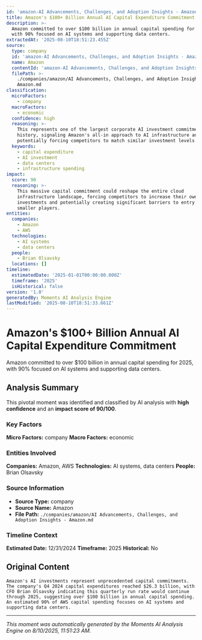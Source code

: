 ```yaml
---
id: 'amazon-AI Advancements, Challenges, and Adoption Insights - Amazon-moment-4'
title: Amazon's $100+ Billion Annual AI Capital Expenditure Commitment
description: >-
  Amazon committed to over $100 billion in annual capital spending for 2025,
  with 90% focused on AI systems and supporting data centers.
extractedAt: '2025-08-10T18:51:23.455Z'
source:
  type: company
  id: 'amazon-AI Advancements, Challenges, and Adoption Insights - Amazon'
  name: Amazon
  contentId: 'amazon-AI Advancements, Challenges, and Adoption Insights - Amazon'
  filePath: >-
    ./companies/amazon/AI Advancements, Challenges, and Adoption Insights -
    Amazon.md
classification:
  microFactors:
    - company
  macroFactors:
    - economic
  confidence: high
  reasoning: >-
    This represents one of the largest corporate AI investment commitments in
    history, signaling Amazon's all-in approach to AI infrastructure and
    potentially forcing competitors to match similar investment levels.
  keywords:
    - capital expenditure
    - AI investment
    - data centers
    - infrastructure spending
impact:
  score: 90
  reasoning: >-
    This massive capital commitment could reshape the entire cloud
    infrastructure landscape, forcing competitors to increase their own
    investments and potentially creating significant barriers to entry for
    smaller players.
entities:
  companies:
    - Amazon
    - AWS
  technologies:
    - AI systems
    - data centers
  people:
    - Brian Olsavsky
  locations: []
timeline:
  estimatedDate: '2025-01-01T00:00:00.000Z'
  timeframe: '2025'
  isHistorical: false
version: '1.0'
generatedBy: Moments AI Analysis Engine
lastModified: '2025-08-10T18:51:33.661Z'
---
```

# Amazon's $100+ Billion Annual AI Capital Expenditure Commitment

Amazon committed to over $100 billion in annual capital spending for 2025, with 90% focused on AI systems and supporting data centers.

## Analysis Summary

This pivotal moment was identified and classified by AI analysis with **high confidence** and an **impact score of 90/100**.

### Key Factors

**Micro Factors:** company
**Macro Factors:** economic

### Entities Involved

**Companies:** Amazon, AWS
**Technologies:** AI systems, data centers
**People:** Brian Olsavsky


### Source Information

- **Source Type:** company
- **Source Name:** Amazon
- **File Path:** `./companies/amazon/AI Advancements, Challenges, and Adoption Insights - Amazon.md`

### Timeline Context

**Estimated Date:** 12/31/2024
**Timeframe:** 2025
**Historical:** No

## Original Content

```
Amazon's AI investments represent unprecedented capital commitments. The company's Q4 2024 capital expenditures reached $26.3 billion, with CFO Brian Olsavsky indicating this quarterly run rate would continue through 2025, suggesting over $100 billion in annual capital spending. An estimated 90% of AWS capital spending focuses on AI systems and supporting data centers.
```

---

*This moment was automatically generated by the Moments AI Analysis Engine on 8/10/2025, 11:51:23 AM.*
